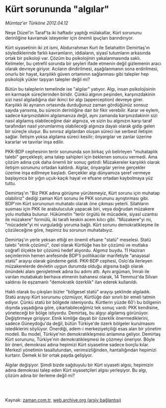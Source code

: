 # Kürt sorununda "algılar"

*Mümtaz'er Türköne 2012.04.12*

<td class="columnist-detail">
<p>Neşe Düzel'in Taraf'ta iki haftadır yaptığı mülakatlar, Kürt sorununu derinliğine kavramak isteyenler için önemli ipuçları barındırıyor.</p>
<p>
<div id="haberMetinDiv">
<p>Kürt siyasetinin iki zıt ismi, Abdurrahman Kurt ile Selahattin Demirtaş'ın söylediklerinde farklı kavramların, iddiaların, siyasî tutumların arkasında ortak bir psikoloji var. Çözüm bu psikolojinin yakalanmasında saklı. Kelimeler, bu çetrefil sorunda bir şeyleri ifade etmenin değil gizlemenin aracı olarak devreye giriyor. Acıların dindirilmesi, aşağılanmanın sona erdirilmesi, onurlu bir hayat, karşılıklı güven ortamının sağlanması gibi talepler hep psikolojik yükler taşıyan talepler değil mi?
<p>Bütün bu taleplerin temelinde ise "algılar" yatıyor. Algı, insan psikolojisinin en karmaşık süreçlerinden biridir. Çünkü algının peşinden, karşınızdakinin sizi nasıl algıladığına dair ikinci bir algı (apperception) devreye girer. Karşılıklı iki aynanın ortasında durduğunuz zaman gördüğünüz sonsuz sayıda yansıma, bu sürecin derinliğine dair bir fikir verebilir. Karar ve eylem, sadece karşınızdakini algılamanıza değil, aynı zamanda karşınızdakinin sizi nasıl algılamış olabileceğine dair algınıza, ve sizin bu algınızın karşı taraf tarafından nasıl yorumlanmış olabileceği algınıza dayalı olarak gidip gelen bir süreçle oluşur. Bu sınırsız algılardan oluşan süreci ise serbest iletişim sağlar. İletişim yoksa algılama süreci kesilir; önyargılar ve zanlar üzerine kararlar ve tavırlar inşa edilir.
<p>PKK-BDP cephesinin terör sorununda son birkaç yılı belirleyen "muhataplık talebi" gerçekleşti; ama talep sahipleri için beklenen sonucu vermedi. Ama çözüm adına çok daha önemli bir sonuç getirdi: Müzakereler karşılıklı olarak iletişim sorununu ortadan kaldırdı. Algılar, önyargılar yerine gerçekler üzerine inşa edilmeye başladı. Gerçekler algı dünyamıza şeref vermeye başlayınca bir yığın uçuk-kaçık hayal ve efsane ortadan kaybolmaya yüz tuttu.
<p>Demirtaş'ın "Biz PKK adına görüşme yürütemeyiz, Kürt sorunu için muhatap olabiliriz" dediği zaman Kürt sorunu ile PKK sorununu ayrıştırması gibi. BDP'nin Kürt sorununun muhatabı olarak öne çıkması yeterli. Silahların susması için PKK ile arabuluculuk yapacak biri, veya doğrudan müzakere yolu mutlaka bulunur. Hükümetin "terör örgütü ile mücadele, siyasî uzantısı ile müzakere" formülü, iki tarafı keskin acem kılıcı gibi. "Müzakere"yi mi, "mücadele"yi mi vurguladığı yoruma bağlı. Kürt sorunu demokratikleşme ile çözüleceğine göre, hepimiz bu sorunun muhatabıyız.
<p>Demirtaş'ın yerle yeksan ettiği en önemli efsane "statü" meselesi. Statü talebi "etnik çözümü", özel olarak Kürtlüğe has bir çözümü ve mutlaka coğrafî ölçekte bir çözümü hedef alıyordu. Algımız buydu. 11 Haziran seçimlerinin hemen arefesinde BDP'li politikacılar marifetiyle "anayasal statü" arayışı olarak gündeme geldi. PKK-BDP cephesi, Oslo'da ilerleyen müzakerelerde devletin uygun durumda olduğu algısına bağlı olarak önündeki alanı genişletmek adına bu adımı attı. Aynı argüman, İmralı ile varılan mutabakatı berhava etmenin bahanesi olarak, 14 Temmuz'da Silvan saldırısı ile eşzamanlı "demokratik özerklik" ilan ederek kullanıldı.
<p>Haklı olarak bu çıkışları bizler "bölgesel statü" arayışı şeklinde algıladık. Statü arayışı Kürt sorununu çözmüyor, Kürtlüğe dair sınırlı bir emeli tatmin ediyor. Çünkü statü bir bölgede isteniyordu. Kürtlerin yüzde 60'ı bu bölgenin dışında yaşadığına göre, çıkartabileceğimiz tek sonuç vardı: PKK kendisine, yöneteceği bir bölge istiyordu. Demirtaş, bu algıyı algılamış görünüyor. Değiştirmeye girişiyor. Etnik kimliğe dayalı bir özerklik önermediklerini, sadece Güneydoğu'da değil, bütün Türkiye'de özerk bölgeler kurulmasını istediklerini söylüyor. Önerdiği, adem-i merkeziyetçiliği esas alan bir yönetim modeli. Bu model, Türkiye'nin demokratikleşmesi anlamına geliyor. Demirtaş Kürt sorununu, Türkiye'nin demokratikleşmesi ile çözmeyi öneriyor. Böyle bir öneri, demokrasi adına hepimizi Kürt siyasetine sadece borçlu kılar. Merkezî yönetimin tasallutundan, verimsizliğinden, hantallığından hepimizi kurtarır. Demek ki bir ortak payda gelişiyor.
<p>Algılar değişiyor. Şimdi bizde sağduyulu bir Kürt siyaseti algısı, hepimizin adına demokrasi talep eden Kürt siyasetçileri algısı yerleşiyor. Bu algı, çözüm adına bir ilerleme değil mi? </p></p></p></p></p></p></p></div>
</p>


<p><br>
		 </br></p></td>

Kaynak: [zaman.com.tr](http://zaman.com.tr/yazar.do?yazino=1272224), [web.archive.org (arşiv bağlantısı)](http://web.archive.org/web/20120418001128/http://www.zaman.com.tr:80/yazar.do?yazino=1272224)

